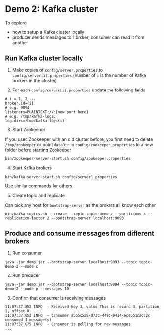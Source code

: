 # Demo 2: Kafka cluster

To explore:
- how to setup a Kafka cluster locally
- producer sends messages to 1 broker, consumer can read it from another

## Run Kafka cluster locally

1. Make copies of `config/server.properties` to `config/server[i].properties` (number of `i` is the number of Kafka brokers in the cluster)

2. For each `config/server[i].properties` update the following fields
```
# i = 1, 2,...
broker.id={i}
# e.g. 9094
listeners=PLAINTEXT://:{new port here}
# e.g. /tmp/kafka-logs3
log.dirs=/tmp/kafka-logs{i}
```

3. Start Zookeeper

If you used Zookeeper with an old cluster before, you first need to delete `/tmp/zookeeper` or point `dataDir` in `config/zookeeper.properties` to a new folder before starting Zookeeper
```shell
bin/zookeeper-server-start.sh config/zookeeper.properties
```

4. Start Kafka brokers
```shell
bin/kafka-server-start.sh config/server1.properties
```
Use similar commands for others

5. Create topic and replicate

Can pick any host for `bootstrap-server` as the brokers all know each other
```shell
bin/kafka-topics.sh --create --topic topic-demo-2 --partitions 3 --replication-factor 2 --bootstrap-server localhost:9093
```

## Produce and consume messages from different brokers

1. Run consumer
```shell
java -jar demo.jar --bootstrap-server localhost:9093 --topic topic-demo-2 --mode c
```

2. Run producer
```shell
java -jar demo.jar --bootstrap-server localhost:9094 --topic topic-demo-2 --mode p --messages 10
```

3. Confirm that consumer is receiving messages
```
11:07:37.852 INFO  - Received key 3, value This is record 3, partition 1, offset 0
11:07:37.853 INFO  - Consumer a5b5c525-d73c-449b-9414-6ce551c2cc2c consumed 1 message(s)
11:07:37.875 INFO  - Consumer is polling for new messages
...
```
